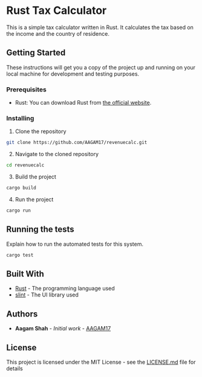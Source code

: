 # Rust Tax Calculator

This is a simple tax calculator written in Rust. It calculates the tax based on the income and the country of residence.

## Getting Started

These instructions will get you a copy of the project up and running on your local machine for development and testing purposes.

### Prerequisites

- Rust: You can download Rust from [the official website](https://www.rust-lang.org/tools/install).

### Installing

1. Clone the repository
```bash
git clone https://github.com/AAGAM17/revenuecalc.git
```
2. Navigate to the cloned repository
```bash
cd revenuecalc
```
3. Build the project
```bash
cargo build
```
4. Run the project
```bash
cargo run
```

## Running the tests

Explain how to run the automated tests for this system.

```bash
cargo test
```

## Built With

- [Rust](https://www.rust-lang.org/) - The programming language used
- [slint](https://github.com/yourusername/slint) - The UI library used

## Authors

- **Aagam Shah** - *Initial work* - [AAGAM17](https://github.com/AAGAM17)

## License

This project is licensed under the MIT License - see the [LICENSE.md](LICENSE.md) file for details
```
